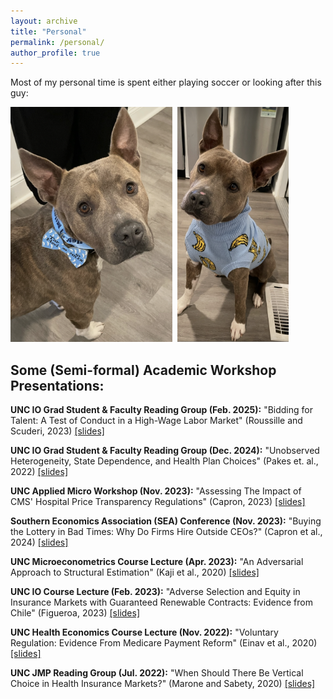 ```yaml
---
layout: archive
title: "Personal"
permalink: /personal/
author_profile: true
---
```


Most of my personal time is spent either playing soccer or looking after this guy: 

<img src="/files/beau1.png" style="height: 376px; width: auto; display: inline-block;" alt=""> 
<img src="/files/beau2.png" style="height: 376px; width: auto; display: inline-block;" alt=""> 
<img src="/files/beau3.png" style="height: 376px; width: auto; display: inline-block;" alt=""> 

<h2><b>Some (Semi-formal) Academic Workshop Presentations:</b></h2>

**UNC IO Grad Student & Faculty Reading Group (Feb. 2025):** "Bidding for Talent: A Test of Conduct in a High-Wage Labor Market" (Roussille and Scuderi, 2023) [[slides]](/files/bidding_for_talent_pres.pdf)

**UNC IO Grad Student & Faculty Reading Group (Dec. 2024):** "Unobserved Heterogeneity, State Dependence, and Health Plan Choices" (Pakes et. al., 2022) [[slides]](/files/pakes_et_al_pres.pdf)

**UNC Applied Micro Workshop (Nov. 2023):** "Assessing The Impact of CMS' Hospital Price Transparency Regulations" (Capron, 2023) [[slides]](/files/price_transp_workshop1.pdf)

**Southern Economics Association (SEA) Conference (Nov. 2023):** "Buying the Lottery in Bad Times: Why Do Firms Hire Outside CEOs?" (Capron et al., 2024) [[slides]](/files/insider_ceos_seas.pdf)

**UNC Microeconometrics Course Lecture (Apr. 2023):** "An Adversarial Approach to Structural Estimation" (Kaji et al., 2020) [[slides]](/files/Adv_Est_Pres.pdf)

**UNC IO Course Lecture (Feb. 2023):** "Adverse Selection and Equity in Insurance Markets with Guaranteed Renewable Contracts: Evidence from Chile" (Figueroa, 2023) [[slides]](/files/adv_selection_chile_pres.pdf)

**UNC Health Economics Course Lecture (Nov. 2022):** "Voluntary Regulation: Evidence From Medicare Payment Reform" (Einav et al., 2020) [[slides]](/files/einav_et_al_pres.pdf)

**UNC JMP Reading Group (Jul. 2022):** "When Should There Be Vertical Choice in Health Insurance Markets?" (Marone and Sabety, 2020) [[slides]](/files/jmp_reading_grp1_pres.pdf)


